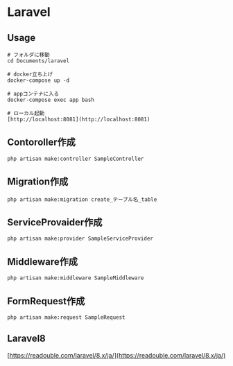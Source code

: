 # Laravel

## Usage
```terminal
# フォルダに移動
cd Documents/laravel 

# docker立ち上げ
docker-compose up -d

# appコンテナに入る
docker-compose exec app bash

# ローカル起動
[http://localhost:8081](http://localhost:8081)

```

## Contoroller作成
```
php artisan make:controller SampleController
```
## Migration作成
```
php artisan make:migration create_テーブル名_table
```
## ServiceProvaider作成
```
php artisan make:provider SampleServiceProvider
```
## Middleware作成
```
php artisan make:middleware SampleMiddleware
```
## FormRequest作成
```
php artisan make:request SampleRequest
```

## Laravel8
[https://readouble.com/laravel/8.x/ja/](https://readouble.com/laravel/8.x/ja/)
